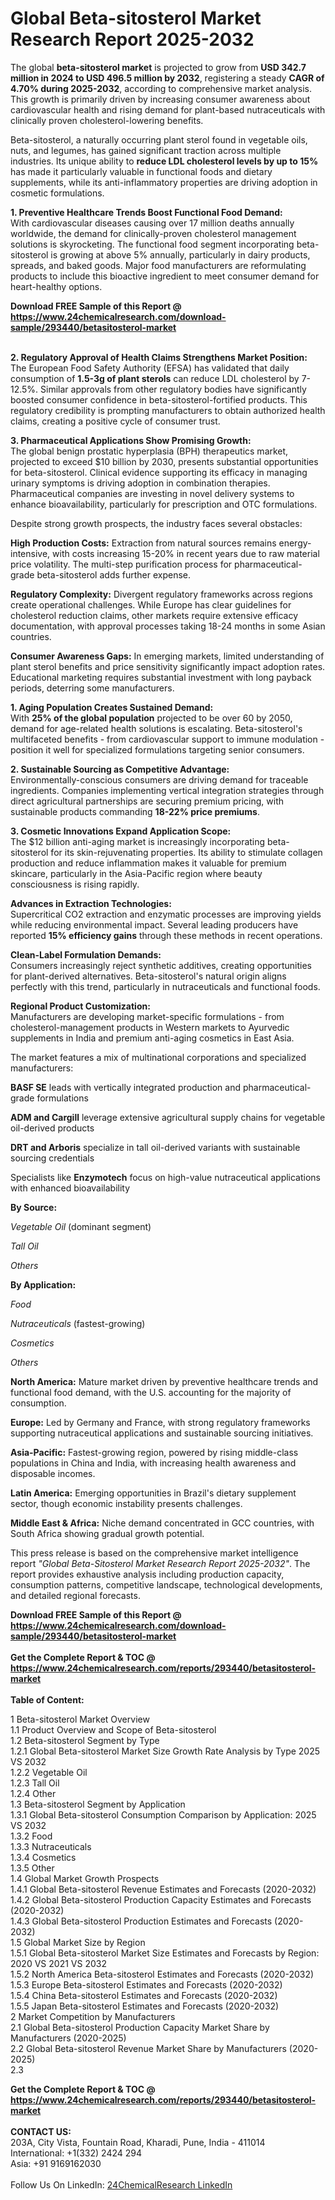 <h1>Global Beta-sitosterol Market Research Report 2025-2032</h1><p>The global <strong>beta-sitosterol market</strong> is projected to grow from <strong>USD 342.7 million in 2024 to USD 496.5 million by 2032</strong>, registering a steady <strong>CAGR of 4.70% during 2025-2032</strong>, according to comprehensive market analysis. This growth is primarily driven by increasing consumer awareness about cardiovascular health and rising demand for plant-based nutraceuticals with clinically proven cholesterol-lowering benefits.</p><p>Beta-sitosterol, a naturally occurring plant sterol found in vegetable oils, nuts, and legumes, has gained significant traction across multiple industries. Its unique ability to <strong>reduce LDL cholesterol levels by up to 15%</strong> has made it particularly valuable in functional foods and dietary supplements, while its anti-inflammatory properties are driving adoption in cosmetic formulations.</p><p><strong>1. Preventive Healthcare Trends Boost Functional Food Demand:</strong><br>
With cardiovascular diseases causing over 17 million deaths annually worldwide, the demand for clinically-proven cholesterol management solutions is skyrocketing. The functional food segment incorporating beta-sitosterol is growing at above 5% annually, particularly in dairy products, spreads, and baked goods. Major food manufacturers are reformulating products to include this bioactive ingredient to meet consumer demand for heart-healthy options.</p><div><b>Download FREE Sample of this Report @ 
            <a href="https://www.24chemicalresearch.com/download-sample/293440/betasitosterol-market">
            https://www.24chemicalresearch.com/download-sample/293440/betasitosterol-market</a></b></div><br><p><strong>2. Regulatory Approval of Health Claims Strengthens Market Position:</strong><br>
The European Food Safety Authority (EFSA) has validated that daily consumption of <strong>1.5-3g of plant sterols</strong> can reduce LDL cholesterol by 7-12.5%. Similar approvals from other regulatory bodies have significantly boosted consumer confidence in beta-sitosterol-fortified products. This regulatory credibility is prompting manufacturers to obtain authorized health claims, creating a positive cycle of consumer trust.</p><p><strong>3. Pharmaceutical Applications Show Promising Growth:</strong><br>
The global benign prostatic hyperplasia (BPH) therapeutics market, projected to exceed $10 billion by 2030, presents substantial opportunities for beta-sitosterol. Clinical evidence supporting its efficacy in managing urinary symptoms is driving adoption in combination therapies. Pharmaceutical companies are investing in novel delivery systems to enhance bioavailability, particularly for prescription and OTC formulations.</p><p>Despite strong growth prospects, the industry faces several obstacles:</p><p><strong>High Production Costs:</strong> Extraction from natural sources remains energy-intensive, with costs increasing 15-20% in recent years due to raw material price volatility. The multi-step purification process for pharmaceutical-grade beta-sitosterol adds further expense.</p><p><strong>Regulatory Complexity:</strong> Divergent regulatory frameworks across regions create operational challenges. While Europe has clear guidelines for cholesterol reduction claims, other markets require extensive efficacy documentation, with approval processes taking 18-24 months in some Asian countries.</p><p><strong>Consumer Awareness Gaps:</strong> In emerging markets, limited understanding of plant sterol benefits and price sensitivity significantly impact adoption rates. Educational marketing requires substantial investment with long payback periods, deterring some manufacturers.</p><p><strong>1. Aging Population Creates Sustained Demand:</strong><br>
With <strong>25% of the global population</strong> projected to be over 60 by 2050, demand for age-related health solutions is escalating. Beta-sitosterol's multifaceted benefits - from cardiovascular support to immune modulation - position it well for specialized formulations targeting senior consumers.</p><p><strong>2. Sustainable Sourcing as Competitive Advantage:</strong><br>
Environmentally-conscious consumers are driving demand for traceable ingredients. Companies implementing vertical integration strategies through direct agricultural partnerships are securing premium pricing, with sustainable products commanding <strong>18-22% price premiums</strong>.</p><p><strong>3. Cosmetic Innovations Expand Application Scope:</strong><br>
The $12 billion anti-aging market is increasingly incorporating beta-sitosterol for its skin-rejuvenating properties. Its ability to stimulate collagen production and reduce inflammation makes it valuable for premium skincare, particularly in the Asia-Pacific region where beauty consciousness is rising rapidly.</p><p><strong>Advances in Extraction Technologies:</strong><br>
	Supercritical CO2 extraction and enzymatic processes are improving yields while reducing environmental impact. Several leading producers have reported <strong>15% efficiency gains</strong> through these methods in recent operations.</p><p><strong>Clean-Label Formulation Demands:</strong><br>
	Consumers increasingly reject synthetic additives, creating opportunities for plant-derived alternatives. Beta-sitosterol's natural origin aligns perfectly with this trend, particularly in nutraceuticals and functional foods.</p><p><strong>Regional Product Customization:</strong><br>
	Manufacturers are developing market-specific formulations - from cholesterol-management products in Western markets to Ayurvedic supplements in India and premium anti-aging cosmetics in East Asia.</p><p>The market features a mix of multinational corporations and specialized manufacturers:</p><p><strong>BASF SE</strong> leads with vertically integrated production and pharmaceutical-grade formulations</p><p><strong>ADM and Cargill</strong> leverage extensive agricultural supply chains for vegetable oil-derived products</p><p><strong>DRT and Arboris</strong> specialize in tall oil-derived variants with sustainable sourcing credentials</p><p>Specialists like <strong>Enzymotech</strong> focus on high-value nutraceutical applications with enhanced bioavailability</p><p><strong>By Source:</strong></p><p><em>Vegetable Oil</em> (dominant segment)</p><p><em>Tall Oil</em></p><p><em>Others</em></p><p><strong>By Application:</strong></p><p><em>Food</em></p><p><em>Nutraceuticals</em> (fastest-growing)</p><p><em>Cosmetics</em></p><p><em>Others</em></p><p><strong>North America:</strong> Mature market driven by preventive healthcare trends and functional food demand, with the U.S. accounting for the majority of consumption.</p><p><strong>Europe:</strong> Led by Germany and France, with strong regulatory frameworks supporting nutraceutical applications and sustainable sourcing initiatives.</p><p><strong>Asia-Pacific:</strong> Fastest-growing region, powered by rising middle-class populations in China and India, with increasing health awareness and disposable incomes.</p><p><strong>Latin America:</strong> Emerging opportunities in Brazil's dietary supplement sector, though economic instability presents challenges.</p><p><strong>Middle East &amp; Africa:</strong> Niche demand concentrated in GCC countries, with South Africa showing gradual growth potential.</p><p>This press release is based on the comprehensive market intelligence report <em>"Global Beta-Sitosterol Market Research Report 2025-2032"</em>. The report provides exhaustive analysis including production capacity, consumption patterns, competitive landscape, technological developments, and detailed regional forecasts.</p><div><b>Download FREE Sample of this Report @ 
            <a href="https://www.24chemicalresearch.com/download-sample/293440/betasitosterol-market">
            https://www.24chemicalresearch.com/download-sample/293440/betasitosterol-market</a></b></div><br><div><b>Get the Complete Report & TOC @ 
            <a href="https://www.24chemicalresearch.com/reports/293440/betasitosterol-market">
            https://www.24chemicalresearch.com/reports/293440/betasitosterol-market</a></b></div><br>
            <b>Table of Content:</b><p>1 Beta-sitosterol Market Overview<br />
    1.1 Product Overview and Scope of Beta-sitosterol<br />
    1.2 Beta-sitosterol Segment by Type<br />
        1.2.1 Global Beta-sitosterol Market Size Growth Rate Analysis by Type 2025 VS 2032<br />
        1.2.2 Vegetable Oil<br />
        1.2.3 Tall Oil<br />
        1.2.4 Other<br />
    1.3 Beta-sitosterol Segment by Application<br />
        1.3.1 Global Beta-sitosterol Consumption Comparison by Application: 2025 VS 2032<br />
        1.3.2 Food<br />
        1.3.3 Nutraceuticals<br />
        1.3.4 Cosmetics<br />
        1.3.5 Other<br />
    1.4 Global Market Growth Prospects<br />
        1.4.1 Global Beta-sitosterol Revenue Estimates and Forecasts (2020-2032)<br />
        1.4.2 Global Beta-sitosterol Production Capacity Estimates and Forecasts (2020-2032)<br />
        1.4.3 Global Beta-sitosterol Production Estimates and Forecasts (2020-2032)<br />
    1.5 Global Market Size by Region<br />
        1.5.1 Global Beta-sitosterol Market Size Estimates and Forecasts by Region: 2020 VS 2021 VS 2032<br />
        1.5.2 North America Beta-sitosterol Estimates and Forecasts (2020-2032)<br />
        1.5.3 Europe Beta-sitosterol Estimates and Forecasts (2020-2032)<br />
        1.5.4 China Beta-sitosterol Estimates and Forecasts (2020-2032)<br />
        1.5.5 Japan Beta-sitosterol Estimates and Forecasts (2020-2032)<br />
2 Market Competition by Manufacturers<br />
    2.1 Global Beta-sitosterol Production Capacity Market Share by Manufacturers (2020-2025)<br />
    2.2 Global Beta-sitosterol Revenue Market Share by Manufacturers (2020-2025)<br />
    2.3 </p><div><b>Get the Complete Report & TOC @ 
            <a href="https://www.24chemicalresearch.com/reports/293440/betasitosterol-market">
            https://www.24chemicalresearch.com/reports/293440/betasitosterol-market</a></b></div><br><b>CONTACT US:</b><br>
            203A, City Vista, Fountain Road, Kharadi, Pune, India - 411014<br>
            International: +1(332) 2424 294<br>
            Asia: +91 9169162030 <br><br>
            Follow Us On LinkedIn: <a href="https://www.linkedin.com/company/24chemicalresearch/">24ChemicalResearch LinkedIn</a>